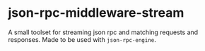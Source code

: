 # json-rpc-middleware-stream

A small toolset for streaming json rpc and matching requests and responses. Made to be used with `json-rpc-engine`.
